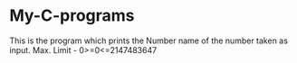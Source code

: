 # My-C-programs
This is the program which prints the Number name of the number taken as input.
Max. Limit - 0>=0<=2147483647

